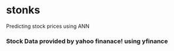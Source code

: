 # stonks
Predicting stock prices using ANN

### Stock Data provided by yahoo finanace! using yfinance

